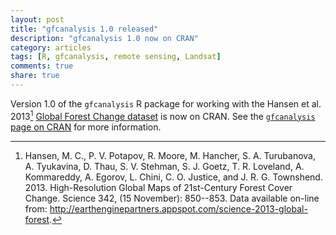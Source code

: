 ```yaml
---
layout: post
title: "gfcanalysis 1.0 released"
description: "gfcanalysis 1.0 now on CRAN"
category: articles
tags: [R, gfcanalysis, remote sensing, Landsat]
comments: true
share: true
---
```


Version 1.0 of the `gfcanalysis` R package for working with the Hansen et al.  
2013[^1] [Global Forest Change 
dataset](http://earthenginepartners.appspot.com/science-2013-global-forest) is 
now on CRAN. See the [`gfcanalysis` page on 
CRAN](http://cran.r-project.org/web/packages/gfcanalysis/index.html) for more 
information.

[^1]:
    Hansen, M. C., P. V. Potapov, R. Moore, M. Hancher, S. A. Turubanova, A. 
    Tyukavina, D. Thau, S. V. Stehman, S. J. Goetz, T. R. Loveland, A. Kommareddy, 
    A. Egorov, L. Chini, C. O. Justice, and J. R. G. Townshend. 2013. 
    High-Resolution Global Maps of 21st-Century Forest Cover Change. Science 342, 
    (15 November): 850--853. Data available on-line from: 
    http://earthenginepartners.appspot.com/science-2013-global-forest.
